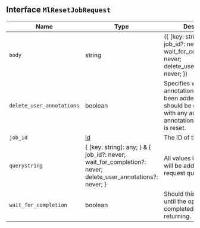## Interface `MlResetJobRequest`

| Name | Type | Description |
| - | - | - |
| `body` | string | ({ [key: string]: any; } & { job_id?: never; wait_for_completion?: never; delete_user_annotations?: never; }) | All values in `body` will be added to the request body. |
| `delete_user_annotations` | boolean | Specifies whether annotations that have been added by the user should be deleted along with any auto-generated annotations when the job is reset. |
| `job_id` | [Id](./Id.md) | The ID of the job to reset. |
| `querystring` | { [key: string]: any; } & { job_id?: never; wait_for_completion?: never; delete_user_annotations?: never; } | All values in `querystring` will be added to the request querystring. |
| `wait_for_completion` | boolean | Should this request wait until the operation has completed before returning. |
